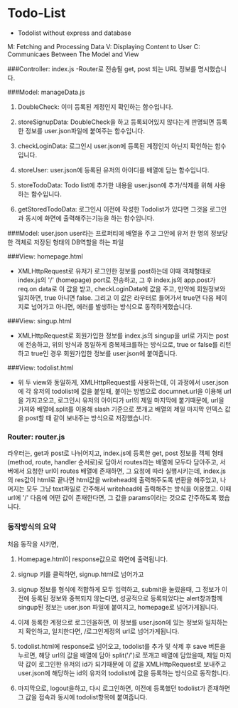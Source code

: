 # Todo-List

- Todolist without express and database

M: Fetching and Processing Data
V: Displaying Content to User
C: Communicaes Between The Model and View

###Controller: index.js
-Router로 전송될 get, post 되는 URL 정보를 명시했습니다.

###Model: manageData.js

1. DoubleCheck: 이미 등록된 계정인지 확인하는 함수입니다.

2. storeSignupData: DoubleCheck을 하고 등록되어있지 않다는게 판명되면 등록한 정보를 user.json파일에 붙여주는 함수입니다.

3. checkLoginData: 로그인시 user.json에 등록된 계정인지 아닌지 확인하는 함수입니다.

4. storeUser: user.json에 등록된 유저의 아이디를 배열에 담는 함수입니다.

5. storeTodoData: Todo list에 추가한 내용을 user.json에 추가/삭제를 위해 사용하는 함수입니다.

6. getStoredTodoData: 로그인시 이전에 작성한 Todolist가 있다면 그것을 로그인과 동시에 화면에 출력해주는기능을 하는 함수입니다.

###Model: user.json
user라는 프로퍼티에 배열을 주고 그안에 유저 한 명의 정보당 한 객체로 저장된 형태의 DB역할을 하는 파일

###View: homepage.html

- XMLHttpRequest로 유저가 로그인한 정보를 post하는데 이때 객체형태로 index.js의 '/' (homepage) port로 전송하고, 그 후 index.js의 app.post가 req.on data로 이 값을 받고, checkLoginData에 값을 주고, 만약에 회원정보와 일치하면, true 아니면 false. 그리고 이 값은 라우터로 들어가서 true면 다음 페이지로 넘어가고 아니면, 에러를 발생하는 방식으로 동작하게했습니다.

###View: singup.html

- XMLHttpRequest로 회원가입한 정보를 index.js의 singup을 url로 가지는 post에 전송하고, 위의 방식과 동일하게 중복체크를하는 방식으로, true or false를 리턴하고 true인 경우 회원가입한 정보를 user.json에 붙여줍니다.

###View: todolist.html

- 위 두 view와 동일하게, XMLHttpRequest를 사용하는데, 이 과정에서 user.json에 각 유저의 todolist에 값을 붙일때, 붙이는 방법으로 documnet.url을 이용해 url을 가지고오고, 로그인시 유저의 아이디가 url의 제일 마지막에 붙기때문에, url을 가져와 배열에.split를 이용해 slash 기준으로 쪼개고 배열의 제일 마지막 인덱스 값을 post할 때 같이 보내주는 방식으로 저장했습니다.

### Router: router.js

라우터는, get과 post로 나뉘어지고, index.js에 등록한 get, post 정보를 객체 형태(method, route, handler 순서로)로 담아서 routes라는 배열에 모두다 담아주고, 서버에서 요청한 url이 routes 배열에 존재하면, 그 요청에 따라 실행시키는데, index.js의 res값이 html로 끝나면 html값을 writehead에 출력해주도록 변환을 해주었고, 나머지는 모두 그냥 text파일로 간주해서 writehead에 출력해주는 방식을 이용했고. 이때 url에 '/' 다음에 어떤 값이 존재한다면, 그 값을 params이라는 것으로 간주하도록 했습니다.

### 동작방식의 요약

처음 동작을 시키면,

1. Homepage.html이 response값으로 화면에 출력됩니다.

2. signup 키를 클릭하면, signup.html로 넘어가고

3. signup 정보를 형식에 적합하게 모두 입력하고, submit을 눌렀을때, 그 정보가 이전에 등록된 정보와 중복되지 않는다면, 성공적으로 등록되었다는 alert창과함께 singup된 정보는 user.json 파일에 붙여지고, homepage로 넘어가게됩니다.

4. 이제 등록한 계정으로 로그인을하면, 이 정보를 user.json에 있는 정보와 일치하는지 확인하고, 일치한다면, /로그인계정의 url로 넘어가게됩니다.

5. todolist.html에 response로 넘어오고, todolist를 추가 및 삭제 후 save 버튼을 누르면, 해당 url의 값을 배열에 담아 split('/')로 쪼개고 배열에 담았을때, 제일 마지막 값이 로그인한 유저의 id가 되기때문에 이 값을 XMLHttpRequest로 보내주고 user.json에 해당하는 id의 유저의 todolist에 값을 등록하는 방식으로 동작합니다.

6. 마지막으로, logout을하고, 다시 로그인하면, 이전에 등록했던 todolist가 존재하면 그 값을 접속과 동시에 todolist항목에 붙여줍니다.
